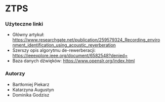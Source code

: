 # ZTPS

### Użyteczne linki
* Główny artykuł: https://www.researchgate.net/publication/259579324_Recording_environment_identification_using_acoustic_reverberation
* Szerszy opis algorytmu de-rewerberacji: https://ieeexplore.ieee.org/document/6582548?denied=
* Baza danych dźwięków: https://www.openslr.org/index.html

### Autorzy
* Bartłomiej Piekarz
* Katarzyna Augustyn
* Dominika Godzisz
